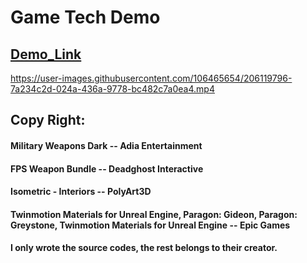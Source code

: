 # Game Tech Demo

## [Demo_Link](https://drive.google.com/drive/folders/1yUVkPTOCSIZQA7EqKCbtzllZFNxvEINJ?usp=sharing)



https://user-images.githubusercontent.com/106465654/206119796-7a234c2d-024a-436a-9778-bc482c7a0ea4.mp4



## Copy Right:
#### Military Weapons Dark -- Adia Entertainment
#### FPS Weapon Bundle -- Deadghost Interactive
#### Isometric - Interiors -- PolyArt3D
#### Twinmotion Materials for Unreal Engine, Paragon: Gideon, Paragon: Greystone, Twinmotion Materials for Unreal Engine -- Epic Games
#### I only wrote the source codes, the rest belongs to their creator.





